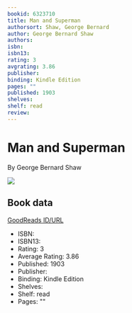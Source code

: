 ```yaml
---
bookid: 6323710
title: Man and Superman
authorsort: Shaw, George Bernard
author: George Bernard Shaw
authors: 
isbn: 
isbn13: 
rating: 3
avgrating: 3.86
publisher: 
binding: Kindle Edition
pages: ""
published: 1903
shelves: 
shelf: read
review: 
---
```


# Man and Superman

By George Bernard Shaw

![](../../1328308074l/6323710.jpg)

## Book data

[GoodReads ID/URL](https://www.goodreads.com/book/show/6323710)

- ISBN: 
- ISBN13: 
- Rating: 3
- Average Rating: 3.86
- Published: 1903
- Publisher: 
- Binding: Kindle Edition
- Shelves: 
- Shelf: read
- Pages: ""

